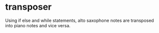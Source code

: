 # transposer
Using if else and while statements, alto saxophone notes are transposed into piano notes and vice versa.
